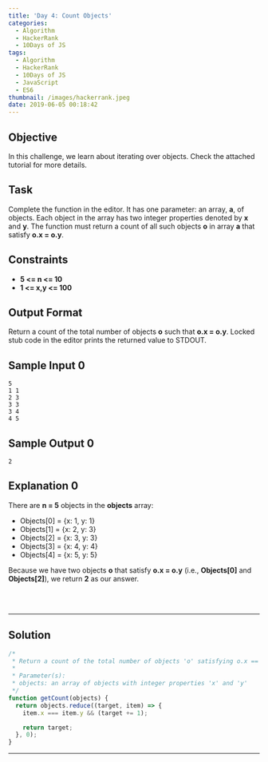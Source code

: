 ```yaml
---
title: 'Day 4: Count Objects'
categories:
  - Algorithm
  - HackerRank
  - 10Days of JS
tags:
  - Algorithm
  - HackerRank
  - 10Days of JS
  - JavaScript
  - ES6
thumbnail: /images/hackerrank.jpeg
date: 2019-06-05 00:18:42
---
```


## Objective

In this challenge, we learn about iterating over objects. Check the attached tutorial for more details.

<!-- more -->

## Task

Complete the function in the editor. It has one parameter: an array, **a**, of objects. Each object in the array has two integer properties denoted by **x** and **y**. The function must return a count of all such objects **o** in array **a** that satisfy **o.x = o.y**.

## Constraints

- **5 <= n <= 10**
- **1 <= x,y <= 100**

## Output Format

Return a count of the total number of objects **o** such that **o.x = o.y**. Locked stub code in the editor prints the returned value to STDOUT.

## Sample Input 0

```
5
1 1
2 3
3 3
3 4
4 5
```

## Sample Output 0

```
2
```

## Explanation 0

There are **n = 5** objects in the **objects** array:

- Objects[0] = {x: 1, y: 1}
- Objects[1] = {x: 2, y: 3}
- Objects[2] = {x: 3, y: 3}
- Objects[3] = {x: 4, y: 4}
- Objects[4] = {x: 5, y: 5}

Because we have two objects **o** that satisfy **o.x = o.y** (i.e., **Objects[0]** and **Objects[2]**), we return **2** as our answer.

<br/>
<br/>

---

## Solution

```javascript
/*
 * Return a count of the total number of objects 'o' satisfying o.x == o.y.
 *
 * Parameter(s):
 * objects: an array of objects with integer properties 'x' and 'y'
 */
function getCount(objects) {
  return objects.reduce((target, item) => {
    item.x === item.y && (target += 1);

    return target;
  }, 0);
}
```

---
